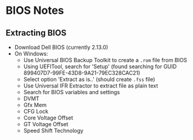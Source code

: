 # BIOS Notes
## Extracting BIOS
- Download Dell BIOS (currently 2.13.0)
- On Windows:
    - Use Universal BIOS Backup Toolkit to create a `.rom` file from BIOS
    - Using UEFITool, search for 'Setup' (found searching for GUID 899407D7-99FE-43D8-9A21-79EC328CAC21)
    - Select option 'Extract as is..' (should create `.fss` file)
    - Use Universal IFR Extractor to extract file as plain text
    - Search for BIOS variables and settings
	- DVMT
	- Gfx Mem
	- CFG Lock
	- Core Voltage Offset
	- GT Voltage Offset
	- Speed Shift Technology
